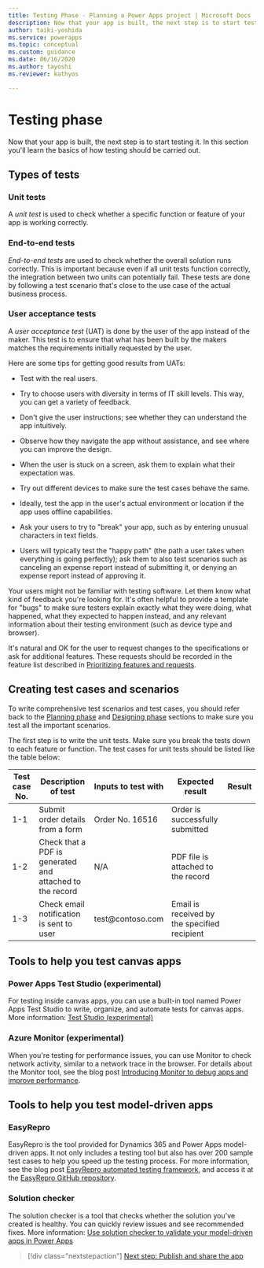 ```yaml
---
title: Testing Phase - Planning a Power Apps project | Microsoft Docs
description: Now that your app is built, the next step is to start testing it. You'll learn the basics of testing an app and discover Power Apps testing tools.
author: taiki-yoshida
ms.service: powerapps
ms.topic: conceptual
ms.custom: guidance
ms.date: 06/16/2020
ms.author: tayoshi
ms.reviewer: kathyos

---
```


# Testing phase

Now that your app is built, the next step is to start testing it. In
this section you'll learn the basics of how testing should be carried
out.

## Types of tests

### Unit tests

A *unit test* is used to check whether a specific function or feature of
your app is working correctly.

### End-to-end tests

*End-to-end tests* are used to check whether the overall solution runs correctly.
This is important because even if all unit tests function correctly, the
integration between two units can potentially fail. These tests are done by
following a test scenario that's close to the use case of the actual business
process.

### User acceptance tests

A *user acceptance test* (UAT) is done by the user of the app instead of
the maker. This test is to ensure that what has been built by the makers matches the
requirements initially requested by the user.

Here are some tips for getting good results from UATs:

- Test with the real users.

- Try to choose users with diversity in terms of IT skill levels. This way, you can get a variety of feedback.

- Don't give the user instructions; see whether they can understand the app
    intuitively.

- Observe how they navigate the app without assistance, and see where you can improve
    the design.

- When the user is stuck on a screen, ask them to explain what their
    expectation was.

- Try out different devices to make sure the test cases behave the same.

- Ideally, test the app in the user's actual environment or location if the app uses offline
    capabilities.

- Ask your users to try to "break" your app, such as by entering unusual
    characters in text fields.

- Users will typically test the "happy path" (the path a user takes when
    everything is going perfectly); ask them to also test scenarios such as
    canceling an expense report instead of submitting it, or denying an expense
    report instead of approving it.

Your users might not be familiar with testing software. Let them know what kind of
feedback you're looking for. It's often helpful to provide a template for
"bugs" to make sure testers explain exactly what they were doing, what happened,
what they expected to happen instead, and any relevant information about their
testing environment (such as device type and browser).

It's natural and OK for the user to request changes to the specifications or
ask for additional features. These requests should be recorded in the
feature list described in [Prioritizing features and requests](prioritizing-features.md).

## Creating test cases and scenarios

To write comprehensive test scenarios and test cases, you should refer
back to the [Planning phase](planning-phase.md) and [Designing phase](designing-phase.md) sections to make sure you test all the important
scenarios.

The first step is to write the unit tests. Make sure you break the tests down to
each feature or function. The test cases for unit tests should be listed like
the table below:

| Test case No. |   Description of test                                    |   Inputs to test with   |   Expected result                            |   Result   |
|---------------|----------------------------------------------------------|-------------------------|----------------------------------------------|------------|
| 1-1           | Submit order details from a form                         | Order No. 16516         | Order is successfully submitted              |            |
| 1-2           | Check that a PDF is generated and attached to the record | N/A                     | PDF file is attached to the record           |            |
| 1-3           | Check email notification is sent to user                 | test\@contoso.com       | Email is received by the specified recipient |            |

## Tools to help you test canvas apps

### Power Apps Test Studio (experimental)

For testing inside canvas apps, you can use a built-in tool named Power Apps Test
Studio to write, organize, and automate tests for canvas apps. More information:
[Test Studio (experimental)](../../maker/canvas-apps/test-studio.md)

### Azure Monitor (experimental)

When you're testing for performance issues, you can use Monitor to check
network activity, similar to a network trace in the browser. For details about the
Monitor tool, see the blog post [Introducing Monitor to debug apps and improve performance](https://powerapps.microsoft.com/blog/introducing-monitor-to-debug-apps-and-improve-performance/).

## Tools to help you test model-driven apps

### EasyRepro

EasyRepro is the tool provided for Dynamics 365 and Power Apps model-driven
apps. It not only includes a testing tool but also has over 200 sample test
cases to help you speed up the testing process. For more information,
see the blog post [EasyRepro automated testing
framework](https://powerapps.microsoft.com/blog/easyrepro-automated-testing-framework-june-update-is-now-available/),
and access it at the [EasyRepro GitHub
repository](https://github.com/Microsoft/EasyRepro).

### Solution checker

The solution checker is a tool that checks whether the solution you've created is healthy. You
can quickly review issues and see recommended fixes. More information: [Use solution checker to validate your model-driven apps in Power Apps](../../maker/data-platform//use-powerapps-checker.md)

> [!div class="nextstepaction"]
> [Next step: Publish and share the app](discoverability.md)
